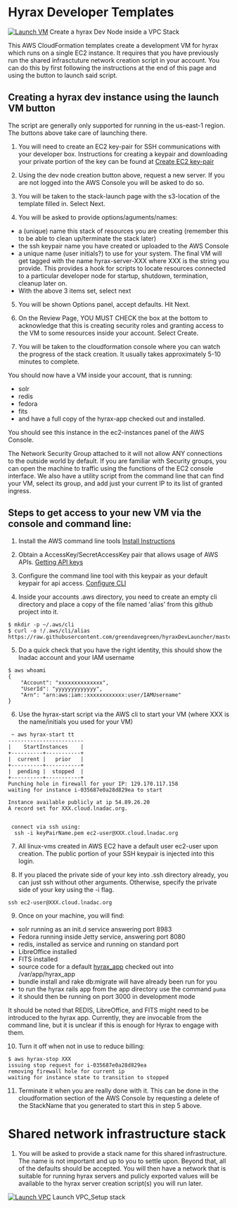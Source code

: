 # Hyrax Developer Templates

[![Launch VM](https://s3.amazonaws.com/cloudformation-examples/cloudformation-launch-stack.png)](https://console.aws.amazon.com/cloudformation/home?region=us-east-1#/stacks/new?stackName=hyraxUserXXStack&templateURL=https://s3.amazonaws.com/hyrax-cf/stack.yaml) Create a hyrax Dev Node inside a VPC Stack

This AWS CloudFormation templates create a development VM for hyrax which runs on a single EC2 instance.  It requires that you have previously run the shared infrasctuture network creation script in your account.  You can do this by first following the instructions at the end of this page and using the button to launch said script.
 
## Creating a hyrax dev instance using the launch VM button

The script are generally only supported for running in the us-east-1 region.  The buttons above take care of launching there.

1. You will need to create an EC2 key-pair for SSH communications with your developer box.  Instructions for creating a keypair and downloading your private portion of the key can be found at [Create EC2 key-pair](http://docs.aws.amazon.com/AWSEC2/latest/UserGuide/ec2-key-pairs.html)


2. Using the dev node creation button above, request a new server.  If you are not logged into the AWS Console you will be asked to do so.  

3. You will be taken to the stack-launch page with the s3-location of the template filled in.  Select Next.

4. You will be asked to provide options/aguments/names:
 - a (unique) name this stack of resources you are creating (remember this to be able to clean up/terminate the stack later)
 - the ssh keypair name you have created or uploaded to the AWS Console
 - a unique name (user initials?) to use for your system.  The final VM will get tagged with the name hyrax-server-XXX where XXX is the string you provide.  This provides a hook for scripts to locate resources connected to a particular developer node for startup, shutdown, termination, cleanup later on.
 - With the above 3 items set, select next
 
5. You will be shown Options panel, accept defaults.  Hit Next.

6. On the Review Page, YOU MUST CHECK the box at the bottom to acknowledge that this is creating security roles and granting access to the VM to some resources inside your account.  Select Create.

7. You will be taken to the cloudformation console where you can watch the progress of the stack creation.  It usually takes approximately 5-10 minutes to complete.

You should now have a VM inside your account, that is running:
  - solr
  - redis
  - fedora
  - fits
  - and have a full copy of the hyrax-app checked out and installed.
  
You should see this instance in the ec2-instances panel of the AWS Console.

The Network Security Group attached to it will not allow ANY connections to the outside world by default.  If you are familiar with Security groups, you can open the machine to traffic using the functions of the EC2 console interface.  We also have a utility script from the command line that can find your VM, select its group, and add just your current IP to its list of granted ingress.

## Steps to get access to your new VM via the console and command line:

1. Install the AWS command line tools  [Install Instructions](http://docs.aws.amazon.com/cli/latest/userguide/installing.html)
2. Obtain a AccessKey/SecretAccessKey pair that allows usage of AWS APIs. [Getting API keys](http://docs.aws.amazon.com/IAM/latest/UserGuide/id_credentials_access-keys.html#Using_CreateAccessKey) 
3. Configure the command line tool with this keypair as your default keypair for api access. [Configure CLI](http://docs.aws.amazon.com/cli/latest/userguide/cli-chap-getting-started.html)

4. Inside your accounts .aws directory, you need to create an empty cli directory and place a copy of the file named 'alias' from this github project into it.

```console
$ mkdir -p ~/.aws/cli
$ curl -o !/.aws/cli/alias https://raw.githubusercontent.com/greendavegreen/hyraxDevLauncher/master/alias
```

5. Do a quick check that you have the right identity, this should show the lnadac account and your IAM username

```console
$ aws whoami
{
    "Account": "xxxxxxxxxxxxxx", 
    "UserId": "yyyyyyyyyyyyy", 
    "Arn": "arn:aws:iam::xxxxxxxxxxxx:user/IAMUsername"
}
```

6. Use the hyrax-start script via the AWS cli to start your VM (where XXX is the name/initials you used for your VM)
```console
 ~ aws hyrax-start tt
------------------------
|    StartInstances    |
+----------+-----------+
|  current |   prior   |
+----------+-----------+
|  pending |  stopped  |
+----------+-----------+
Punching hole in firewall for your IP: 129.170.117.158
waiting for instance i-035687e0a28d829ea to start

Instance available publicly at ip 54.89.26.20
A record set for XXX.cloud.lnadac.org.


 connect via ssh using:
  ssh -i keyPairName.pem ec2-user@XXX.cloud.lnadac.org
```

7. All linux-vms created in AWS EC2 have a default user ec2-user upon creation.  The public portion of your SSH keypair is injected into this login.

8. If you placed the private side of your key into .ssh directory already, you can just ssh without other arguments.  Otherwise, specify the private side of your key using the -i flag.

```console
ssh ec2-user@XXX.cloud.lnadac.org
```

9. Once on your machine, you will find:
- solr running as an init.d service answering port 8983
- Fedora running inside Jetty service, answering port 8080
- redis, installed as service and running on standard port
- LibreOffice installed 
- FITS installed
- source code for a default [hyrax_app](https://github.com/greendavegreen/hyrax_app.git) checked out into /var/app/hyrax_app
- bundle install and rake db:migrate will have already been run for you
- to run the hyrax rails app from the app directory use the command `puma`
- it should then be running on port 3000 in development mode

It should be noted that REDIS, LibreOffice, and FITS might need to be introduced to the hyrax app.  Currently, they are invocable from the command line, but it is unclear if this is enough for Hyrax to engage with them.

10. Turn it off when not in use to reduce billing:
```console
$ aws hyrax-stop XXX
issuing stop request for i-035687e0a28d829ea
removing firewall hole for current ip
waiting for instance state to transition to stopped
```

11. Terminate it when you are really done with it.  This can be done in the cloudformation section of the AWS Console by requesting a delete of the StackName that you generated to start this in step 5 above.



# Shared network infrastructure stack

1. You will be asked to provide a stack name for this shared infrastructure.  The name is not important and up to you to settle upon.  Beyond that, all of the defaults should be accepted.  You will then have a network that is suitable for running hyrax servers and pulicly exported values will be available to the hyrax server creation script(s) you will run later.

[![Launch VPC](https://s3.amazonaws.com/cloudformation-examples/cloudformation-launch-stack.png)](https://console.aws.amazon.com/cloudformation/home?region=us-east-1#/stacks/new?stackName=hyraxVPCStack&templateURL=https://s3.amazonaws.com/hyrax-cf/vpc.yaml)  Launch VPC_Setup stack
